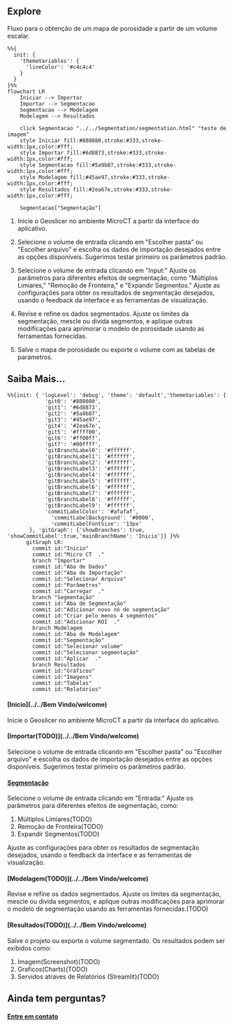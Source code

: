 
## Explore

Fluxo para o obtenção de um mapa de porosidade a partir de um volume escalar.

```mermaid
%%{
  init: {
    'themeVariables': {
      'lineColor': '#c4c4c4'
    }
  }
}%%
flowchart LR
    Iniciar --> Importar
    Importar --> Segmentacao
    Segmentacao --> Modelagem
    Modelagem --> Resultados
    
    click Segmentacao "../../Segmentation/segmentation.html" "teste de imagem"
    style Iniciar fill:#808080,stroke:#333,stroke-width:1px,color:#fff;
    style Importar fill:#6d8873,stroke:#333,stroke-width:1px,color:#fff;
    style Segmentacao fill:#5a9b87,stroke:#333,stroke-width:1px,color:#fff;
    style Modelagem fill:#45ae97,stroke:#333,stroke-width:1px,color:#fff;
    style Resultados fill:#2ea67e,stroke:#333,stroke-width:1px,color:#fff;

    Segmentacao["Segmentação"]
```

1. Inicie o Geoslicer no ambiente MicroCT a partir da interface do aplicativo.

2. Selecione o volume de entrada clicando em "Escolher pasta" ou "Escolher arquivo" e escolha os dados de importação desejados entre as opções disponíveis. Sugerimos testar primeiro os parâmetros padrão.

3. Selecione o volume de entrada clicando em "Input:" Ajuste os parâmetros para diferentes efeitos de segmentação, como "Múltiplos Limiares," "Remoção de Fronteira," e "Expandir Segmentos." Ajuste as configurações para obter os resultados de segmentação desejados, usando o feedback da interface e as ferramentas de visualização.

4. Revise e refine os dados segmentados. Ajuste os limites da segmentação, mescle ou divida segmentos, e aplique outras modificações para aprimorar o modelo de porosidade usando as ferramentas fornecidas.


5. Salve o mapa de porosidade ou exporte o volume com as tabelas de parametros.

## Saiba Mais...
```mermaid
%%{init: { 'logLevel': 'debug', 'theme': 'default','themeVariables': {
            'git0': '#808080',
            'git1': '#6d8873',
            'git2': '#5a9b87',
            'git3': '#45ae97',
            'git4': '#2ea67e',
            'git5': '#ffff00',
            'git6': '#ff00ff',
            'git7': '#00ffff',
            'gitBranchLabel0': '#ffffff',
            'gitBranchLabel1': '#ffffff',
            'gitBranchLabel2': '#ffffff',
            'gitBranchLabel3': '#ffffff',
            'gitBranchLabel4': '#ffffff',
            'gitBranchLabel5': '#ffffff',
            'gitBranchLabel6': '#ffffff',
            'gitBranchLabel7': '#ffffff',
            'gitBranchLabel8': '#ffffff',
            'gitBranchLabel9': '#ffffff',
            'commitLabelColor': '#afafaf',
              'commitLabelBackground': '#0000',
              'commitLabelFontSize': '13px'
       }, 'gitGraph': {'showBranches': true, 'showCommitLabel':true,'mainBranchName': 'Inicio'}} }%%
      gitGraph LR:
        commit id:"Inicio"
        commit id:"Micro CT  ."
        branch "Importar"
        commit id:"Aba de Dados"
        commit id:"Aba de Importação"
        commit id:"Selecionar Arquivo"
        commit id:"Parâmetros"
        commit id:"Carregar  ."
        branch "Segmentação"
        commit id:"Aba de Segmentação"
        commit id:"Adicionar novo nó de segmentação"
        commit id:"Criar pelo menos 4 segmentos"
        commit id:"Adicionar ROI  ."
        branch Modelagem
        commit id:"Aba de Modelagem"
        commit id:"Segmentação"
        commit id:"Selecionar volume"
        commit id:"Selecionar segmentação"
        commit id:"Aplicar  ."
        branch Resultados
        commit id:"Gráficos"
        commit id:"Imagens"
        commit id:"Tabelas"
        commit id:"Relatórios"
```
#### [Inicio](../../Bem Vindo/welcome) 
Inicie o Geoslicer no ambiente MicroCT a partir da interface do aplicativo.

#### [Importar(TODO)](../../Bem Vindo/welcome)
Selecione o volume de entrada clicando em "Escolher pasta" ou "Escolher arquivo" e escolha os dados de importação desejados entre as opções disponíveis. Sugerimos testar primeiro os parâmetros padrão.

#### [Segmentação](../../Segmentation/segmentation.md)
Selecione o volume de entrada clicando em "Entrada:" Ajuste os parâmetros para diferentes efeitos de segmentação, como:
 
 1. Múltiplos Limiares(TODO)
 2. Remoção de Fronteira(TODO)
 3. Expandir Segmentos(TODO)
  
Ajuste as configurações para obter os resultados de segmentação desejados, usando o feedback da interface e as ferramentas de visualização.

#### [Modelagem(TODO)](../../Bem Vindo/welcome)
 Revise e refine os dados segmentados. Ajuste os limites da segmentação, mescle ou divida segmentos, e aplique outras modificações para aprimorar o modelo de segmentação usando as ferramentas fornecidas.(TODO)

#### [Resultados(TODO)](../../Bem Vindo/welcome)
Salve o projeto ou exporte o volume segmentado. Os resultados podem ser exibidos como:

 1. Imagem(Screenshot)(TODO)
 2. Graficos(Charts)(TODO)
 3. Servidos atraves de Relatórios (Streamlit)(TODO)

## Ainda tem perguntas?

#### [Entre em contato](https://www.ltrace.com.br/contact/)
